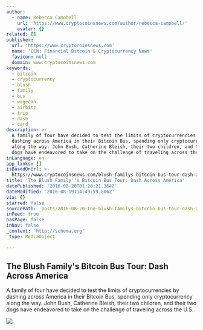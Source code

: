 ```yaml
---
author:
  - name: Rebecca Campbell
    url: 'https://www.cryptocoinsnews.com/author/rebecca-campbell/'
    avatar: {}
related: []
publisher:
  url: 'https://www.cryptocoinsnews.com'
  name: 'CCN: Financial Bitcoin & Cryptocurrency News'
  favicon: null
  domain: www.cryptocoinsnews.com
keywords:
  - bitcoin
  - cryptocurrency
  - blush
  - family
  - bus
  - wagecan
  - airbitz
  - trip
  - dash
  - card
description: >-
  A family of four have decided to test the limits of cryptocurrencies by
  dashing across America in their Bitcoin Bus, spending only cryptocurrency
  along the way. John Bush, Catherine Bleish, their two children, and their two
  dogs have endeavored to take on the challenge of traveling across the U.S.
inLanguage: en
app_links: []
isBasedOnUrl: >-
  https://www.cryptocoinsnews.com/blush-familys-bitcoin-bus-tour-dash-across-america/
title: 'The Blush Family''s Bitcoin Bus Tour: Dash Across America'
datePublished: '2016-08-20T01:28:21.364Z'
dateModified: '2016-08-19T14:49:59.806Z'
via: {}
starred: false
sourcePath: _posts/2016-08-20-the-blush-familys-bitcoin-bus-tour-dash-across-america.md
inFeed: true
hasPage: false
inNav: false
_context: 'http://schema.org'
_type: MediaObject

---
```

<article style=""><h1>The Blush Family's Bitcoin Bus Tour: Dash Across America</h1><p>A family of four have decided to test the limits of cryptocurrencies by dashing across America in their Bitcoin Bus, spending only cryptocurrency along the way. John Bush, Catherine Bleish, their two children, and their two dogs have endeavored to take on the challenge of traveling across the U.S.</p><img src="https://www.cryptocoinsnews.com/wp-content/uploads/2016/08/Malware-Turns-Servers-into-Cryptocurrency-Mining-Engines-768x506.jpg" /></article>